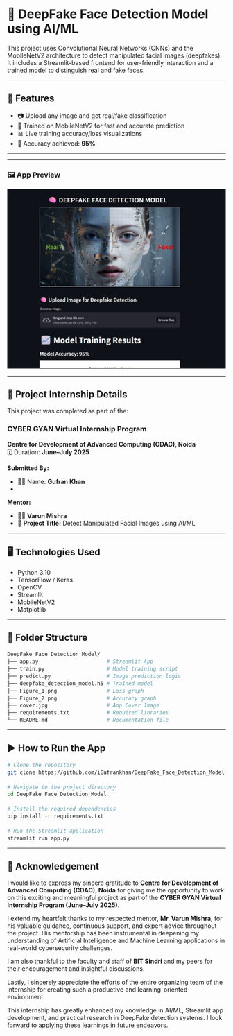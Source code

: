 # 🧠 DeepFake Face Detection Model using AI/ML

This project uses Convolutional Neural Networks (CNNs) and the MobileNetV2 architecture to detect manipulated facial images (deepfakes). It includes a Streamlit-based frontend for user-friendly interaction and a trained model to distinguish real and fake faces.

---

## 🚀 Features

- 📷 Upload any image and get real/fake classification  
- 🧠 Trained on MobileNetV2 for fast and accurate prediction  
- 📊 Live training accuracy/loss visualizations  
- 🎯 Accuracy achieved: **95%**

---


---

### 🖼️ App Preview

![App Screenshot](Deep_fake_project/app.png)

---

## 🧪 Project Internship Details

This project was completed as part of the:

### **CYBER GYAN Virtual Internship Program**  
**Centre for Development of Advanced Computing (CDAC), Noida**  
🗓️ Duration: **June–July 2025**

**Submitted By:**  
- 👨‍💻 Name: **Gufran Khan**
- 
**Mentor:**  
- 👨‍🏫 **Varun Mishra**  
- 🧠 **Project Title:** Detect Manipulated Facial Images using AI/ML  

---

## 🖥️ Technologies Used

- Python 3.10  
- TensorFlow / Keras  
- OpenCV  
- Streamlit  
- MobileNetV2  
- Matplotlib  

---

## 📁 Folder Structure

```bash
DeepFake_Face_Detection_Model/
├── app.py                      # Streamlit App
├── train.py                    # Model training script
├── predict.py                  # Image prediction logic
├── deepfake_detection_model.h5 # Trained model
├── Figure_1.png                # Loss graph
├── Figure_2.png                # Accuracy graph
├── cover.jpg                   # App Cover Image
├── requirements.txt            # Required libraries
└── README.md                   # Documentation file
```

---

## ▶️ How to Run the App

```bash
# Clone the repository
git clone https://github.com/iGufrankhan/DeepFake_Face_Detection_Model.git

# Navigate to the project directory
cd DeepFake_Face_Detection_Model

# Install the required dependencies
pip install -r requirements.txt

# Run the Streamlit application
streamlit run app.py
```

---

## 🙏 Acknowledgement

I would like to express my sincere gratitude to **Centre for Development of Advanced Computing (CDAC), Noida** for giving me the opportunity to work on this exciting and meaningful project as part of the **CYBER GYAN Virtual Internship Program (June–July 2025)**.

I extend my heartfelt thanks to my respected mentor, **Mr. Varun Mishra**, for his valuable guidance, continuous support, and expert advice throughout the project. His mentorship has been instrumental in deepening my understanding of Artificial Intelligence and Machine Learning applications in real-world cybersecurity challenges.

I am also thankful to the faculty and staff of **BIT Sindri** and my peers for their encouragement and insightful discussions.

Lastly, I sincerely appreciate the efforts of the entire organizing team of the internship for creating such a productive and learning-oriented environment.

This internship has greatly enhanced my knowledge in AI/ML, Streamlit app development, and practical research in DeepFake detection systems. I look forward to applying these learnings in future endeavors.







  



